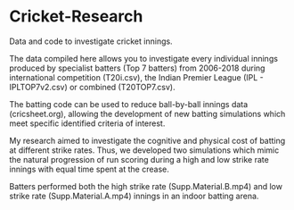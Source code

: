 # Cricket-Research
Data and code to investigate cricket innings.

The data compiled here allows you to investigate every individual innings produced by specialist batters (Top 7 batters) from 2006-2018
during international competition (T20i.csv), the Indian Premier League (IPL - IPLTOP7v2.csv) or combined (T20TOP7.csv).

The batting code can be used to reduce ball-by-ball innings data (cricsheet.org), allowing the development of new batting simulations which meet specific identified criteria of interest. 

My research aimed to investigate the cognitive and physical cost of batting at different strike rates. Thus, we developed two simulations which mimic the natural progression of run scoring during a high and low strike rate innings with equal time spent at the crease.  

Batters performed both the high strike rate (Supp.Material.B.mp4) and low strike rate (Supp.Material.A.mp4) innings in an indoor batting arena. 
